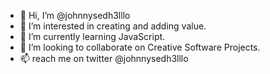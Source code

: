 - 👋 Hi, I’m @johnnysedh3lllo
- 👀 I’m interested in creating and adding value.
- 🌱 I’m currently learning JavaScript.
- 💞️ I’m looking to collaborate on Creative Software Projects.
- 📫 reach me on twitter @johnnysedh3lllo

<!---
johnnysedh3lllo/johnnysedh3lllo is a ✨ special ✨ repository because its `README.md` (this file) appears on your GitHub profile.
You can click the Preview link to take a look at your changes.
--->
